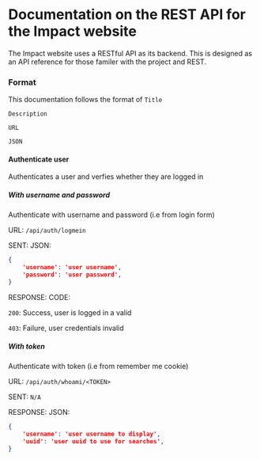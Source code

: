 # Documentation on the REST API for the Impact website


The Impact website uses a RESTful API as its backend. This is designed as an API reference for those familer with the project and REST. 


### Format
This documentation follows the format of 
`Title`

`Description`

`URL`

`JSON`


#### Authenticate user
Authenticates a user and verfies whether they are logged in

##### With username and password
Authenticate with username and password (i.e from login form)

URL: `/api/auth/logmein`

SENT: JSON:
``` json
{
    'username': 'user username',
    'password': 'user password',
}
```
RESPONSE: CODE: 

`200`: Success, user is logged in a valid

`403`: Failure, user credentials invalid

##### With token
Authenticate with token (i.e from remember me cookie)

URL: `/api/auth/whoami/<TOKEN>`

SENT: `N/A`

RESPONSE: JSON:
``` json
{
    'username': 'user username to display',
    'uuid': 'user uuid to use for searches',
}
```


